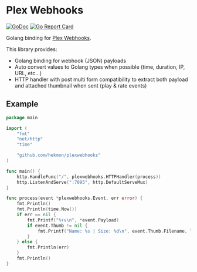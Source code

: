# Plex Webhooks

[![GoDoc](https://godoc.org/github.com/hekmon/plexwebhooks?status.svg)](https://godoc.org/github.com/hekmon/plexwebhooks) [![Go Report Card](https://goreportcard.com/badge/github.com/hekmon/plexwebhooks)](https://goreportcard.com/report/github.com/hekmon/plexwebhooks)

Golang binding for [Plex Webhooks](https://support.plex.tv/articles/115002267687-webhooks/).

This library provides:

* Golang binding for webhook (JSON) payloads
* Auto convert values to Golang types when possible (time, duration, IP, URL, etc...)
* HTTP handler with post multi form compatibility to extract both payload and attached thumbnail when sent (play & rate events)

## Example

```go
package main

import (
    "fmt"
    "net/http"
    "time"

    "github.com/hekmon/plexwebhooks"
)

func main() {
    http.HandleFunc("/", plexwebhooks.HTTPHandler(process))
    http.ListenAndServe(":7095", http.DefaultServeMux)
}

func process(event *plexwebhooks.Event, err error) {
    fmt.Println()
    fmt.Println(time.Now())
    if err == nil {
        fmt.Printf("%+v\n", *event.Payload)
        if event.Thumb != nil {
            fmt.Printf("Name: %s | Size: %d\n", event.Thumb.Filename, len(event.Thumb.Data))
        }
    } else {
        fmt.Println(err)
    }
    fmt.Println()
}

```
